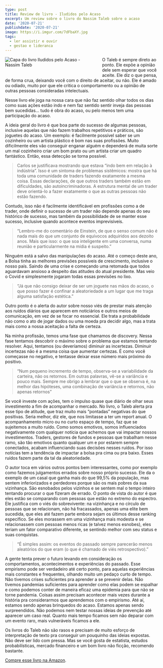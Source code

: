 ```yaml
---
type: post
title: Review de livro - Iludidos pelo Acaso
excerpt: Um review sobre o livro do Nassim Taleb sobre o acaso
date: '2020-07-21'
publishdate: '2020-07-21'
image: https://i.imgur.com/7dFbaXY.jpg
tags:
  - ler assistir e ouvir
  - gestao e lideranca
---
```


<a href="https://amzn.to/3eMBOvl"><img src="https://i.imgur.com/7dFbaXY.jpg" alt="Capa do livro Iludidos pelo Acaso - Nassim Taleb" style="max-width: 300px; float: left; margin-right: 20px; margin-bottom: 20px;"></a>


O Taleb é sempre direto ao ponto. Ele expõe a opinião dele sem esperar que você aceite. Ele diz o que pensa, de forma crua, deixando você com o direito de aceitar, ou não. Ele é amado ou odiado, muito por que ele critica o comportamento ou a opinião de outras pessoas consideradas intelectuais. 

Nesse livro ele joga na nossa cara que não faz sentido olhar todos os dias como suas ações estão indo e nem faz sentido sentir inveja das pessoas bem sucedidas... tudo é obra do acaso, ou pelo menos tem uma participação do acaso. 

A ideia geral do livro é que boa parte do sucesso de algumas pessoas, inclusive aquelas que não fazem trabalhos repetitivos e práticos, são joguetes do acaso. Um exemplo: é facilmente possível saber se um cozinheiro ou um artista plástico é bom nas suas profissões. Muito dificilmente eles vão conseguir enganar alguém e dependerá de muita sorte um mal cozinheiro criar um bom prato ou um artista criar um quadro fantástico. Então, essa detecção se torna possível. 

> Carlos se justificava mostrando que estava “indo bem em relação à indústria”. Isso é um sintoma de problemas sistêmicos: mostra que há toda uma comunidade de traders fazendo exatamente a mesma coisa. Essas declarações, de que outros traders também estão em dificuldades, são autoincriminadoras. A estrutura mental de um trader deve orientá-lo a fazer exatamente o que as outras pessoas não estão fazendo.

Contudo, isso não é facilmente identificável em profissões como a de trader, onde definir o sucesso de um trader não depende apenas do seu histórico de sucesso, mas também da possibilidade de se manter esse sucesso, inclusive quando acontece eventos imprevisíveis. 

> “Lembro-me do comentário de Einstein, de que o senso comum não é nada mais do que um conjunto de equívocos adquiridos aos dezoito anos. Mais que isso: o que soa inteligente em uma conversa, numa reunião e particularmente na mídia é suspeito.”

Ninguém está a salvo das manipulações do acaso. Até o começo deste ano, a Bolsa tinha as melhores previsões possíveis de crescimento, inclusive o nosso país. Saindo de uma crise e começando uma retomada que todos aguardavam ansioso a despeito das atitudes do atual presidente. Mas veio o Covid e simplesmente jogaram todas essas previsões no lixo. 

> “Já que não consigo deixar de ser um joguete nas mãos do acaso, o que posso fazer é confinar a aleatoriedade a um lugar que me traga alguma satisfação estética.”

Outro ponto é o alerta do autor sobre nosso viés de prestar mais atenção aos ruídos diários que aparecem em noticiários e outros meios de comunicação, em vez de se focar no essencial. Ele trata a probabilidade não como o ato de jogar dados ou uma moeda pra decidir algo, mas a trata mais como a nossa aceitação a falta de certeza.

Na minha profissão, temos uma fase que chamamos de discovery. Nessa fase tentamos descobrir o máximo sobre o problema que estamos tentando resolver. Aqui, tentamos (ou deveríamos) diminuir as incertezas. Diminuir incertezas não é a mesma coisa que aumentar certezas. É como você começasse no negativo, e tentasse deixar esse número mais próximo do positivo.

> “Num pequeno incremento de tempo, observa-se a variabilidade da carteira, não os retornos. Em outras palavras, vê-se a variância e pouco mais. Sempre me obrigo a lembrar que o que se observa é, na melhor das hipóteses, uma combinação de variância e retornos, não apenas retornos”

Se você investe com ações, tem o impulso quase que diário de olhar seus investimento a fim de acompanhar o mercado. No livro, o Taleb alerta pra esse tipo de atitude, que traz muito mais “pontadas” negativas do que positivas. Seria melhor, diz ele, que nos limitasse a ter um report anual. O acompanhamento micro ou no curto espaço de tempo, faz que se sujeitemos a muito ruído. Como somos emotivos, somos influenciados negativamente com qualquer notícia que achemos que vai impactar nossos investimentos. Traders, gestores de fundos e pessoas que trabalham nesse ramo, são tão emotivos quanto qualquer um e por estarem sempre conectados, acabam influenciando suas decisões nesses ruídos. Por isso notícias tem a tendência de impactar a bolsa pra cima ou pra baixo. Esses ruídos fazem parte da tal da aleatoriedade. 

O autor toca em vários outros pontos bem interessantes, como por exemplo como fazemos julgamentos errados sobre nosso próprio sucesso. Ele da o exemplo de um casal que ganha mais do que 99,5% da população, mas sentem inferiorizados e perdedores porque são os mais pobres da sua vizinhança. São esnobados pelos vizinhos e se sentem mal o tempo inteiro tentando procurar o que fizeram de errado. O ponto de vista do autor é que eles estão se comparando com pessoas que estão no extremo do espectro. Ele justifica com o viés do sobrevivente: na vizinhança e no círculo de pessoas que se relacionam, não há fracassados, apenas uma elite bem sucedida, que eles até fazem parte embora sejam os últimos desse ranking específico. Se eles morassem em uma vizinhança mais modesta e se relacionassem com pessoas menos ricas (e talvez menos esnobes), eles teriam um fator comparativo diferente, se sentindo melhor com seu status e suas conquistas.

> “É simples assim: os eventos do passado sempre parecerão menos aleatórios do que eram (o que é chamado de viés retrospectivo).”

A gente tenta prever o futuro levando em consideração os comportamentos, acontecimentos e experiências do passado. Esse empirismo pode ser verdadeiro até certo ponto, para aquelas experiências mais constantes e frequentes, olhando muito um pedaço curto de tempo. Não tivemos crises suficientes pra aprender a se prevenir delas. Não tivemos pandemias suficientes para aprender como elas podem se espalhar e como podemos conter de maneira eficaz uma epidemia para que não se torne pandemia. Coisas assim precisam acontecer mais vezes durante a história pra considerarmos que aprendemos com o empirismo. Até aí, estamos sendo apenas brinquedos do acaso. Estamos apenas sendo surpreendidos. Não podemos nem testar nossas ideias de prevenção até aparecer um caso real. Quanto mais tempo ficamos sem não deparar com um evento raro, mais vulneráveis ficamos a ele. 

Os livros do Taleb não são rasos e precisam de muito esforço de interpretação de texto pra conseguir um pouquinho das ideias expostas. Não deve ser lido com pressa. Mas se você gosta de estatista, estudos probabilísticas, mercado financeiro e um bom livro não ficção, recomendo bastante.

[Compre esse livro na Amazon](https://amzn.to/3eMBOvl).